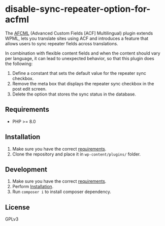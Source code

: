 # disable-sync-repeater-option-for-acfml

The [AFCML](https://wpml.org/documentation/related-projects/translate-sites-built-with-acf/ "Advanced Custom Fields (ACF) Multilingual – Translate All Fields with WPML") (Advanced Custom Fields [ACF] Multilingual) plugin extends WPML, lets you translate sites using ACF and introduces a feature that allows users to sync repeater fields across translations.

In combination with flexible content fields and when the content should vary per language, it can lead to unexpected behavior, so that this plugin does the following:

1. Define a constant that sets the default value for the repeater sync checkbox.
2. Remove the meta box that displays the repeater sync checkbox in the post edit screen.
3. Delete the option that stores the sync status in the database.

## Requirements

* PHP >= 8.0

## Installation

1. Make sure you have the correct [requirements](#requirements).
2. Clone the repository and place it in `wp-content/plugins/` folder.

## Development

1. Make sure you have the correct [requirements](#requirements).
2. Perform [Installation](#installation).
3. Run `composer i` to install composer dependency.

## License

GPLv3
